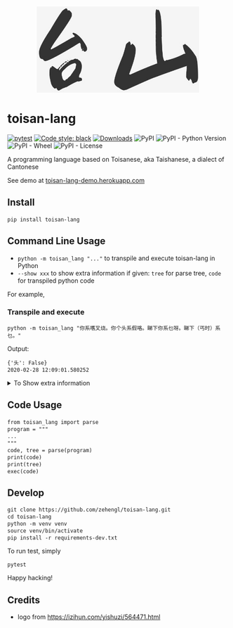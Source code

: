 <div align="center">
    <img src="https://raw.githubusercontent.com/zehengl/toisan-lang/master/logo.jpg" alt="taishan" height="196">
</div>

# toisan-lang

[![pytest](https://github.com/zehengl/toisan-lang/actions/workflows/pytest.yml/badge.svg)](https://github.com/zehengl/toisan-lang/actions/workflows/pytest.yml)
[![Code style: black](https://img.shields.io/badge/code%20style-black-000000.svg)](https://github.com/ambv/black)
[![Downloads](https://pepy.tech/badge/toisan-lang)](https://pepy.tech/project/toisan-lang)
![PyPI](https://img.shields.io/pypi/v/toisan-lang)
![PyPI - Python Version](https://img.shields.io/pypi/pyversions/toisan-lang)
![PyPI - Wheel](https://img.shields.io/pypi/wheel/toisan-lang)
![PyPI - License](https://img.shields.io/pypi/l/toisan-lang)

A programming language based on Toisanese, aka Taishanese, a dialect of Cantonese

See demo at [toisan-lang-demo.herokuapp.com](https://toisan-lang-demo.herokuapp.com/)

## Install

    pip install toisan-lang

## Command Line Usage

- `python -m toisan_lang "..."` to transpile and execute toisan-lang in Python
- `--show xxx` to show extra information if given: `tree` for parse tree, `code` for transpiled python code

For example,

### Transpile and execute

    python -m toisan_lang "你系嚿叉烧。你个头系假咯。睇下你系乜呀。睇下（丐时）系乜。"

Output:

```
{'头': False}
2020-02-28 12:09:01.580252
```

<details>
<summary>To Show extra information</summary>

    python -m toisan_lang "你系嚿叉烧。你个头系假咯。睇下你系乜呀。睇下（丐时）系乜。" --show tree code

Output:

```

Parse Tree:
(START
  (begin_program (begin_scope))
  (block
    (statement (st_assign
      (var_list (var (variable_ref '你'))) '系'
      (exp_list (exp (dict_init '嚿叉烧'))))) '。'
    (statement (st_assign
      (var_list (var (variable_ref '你' '个' '头'))) '系'
      (exp_list (exp (constant (boolean '假')))))) '咯' '。'
    (statement (st_print '睇下'
      (var (variable_ref '你')) '系乜')) '呀' '。'
    (statement (st_print '睇下'
      (adjusted_exp '（'
        (exp (now '丐时')) '）') '系乜')) '。')
  (end_program (end_scope)))

Transpiled Python Code:
from datetime import datetime

def main():
    你 = dict()
    你['头'] = False
    print( 你 )
    print( ( datetime.now() ) )

if __name__ == '__main__':
    main()

{'头': False}
2020-03-03 22:26:13.549966
```

</details>

## Code Usage

    from toisan_lang import parse
    program = """
    ...
    """
    code, tree = parse(program)
    print(code)
    print(tree)
    exec(code)

## Develop

    git clone https://github.com/zehengl/toisan-lang.git
    cd toisan-lang
    python -m venv venv
    source venv/bin/activate
    pip install -r requirements-dev.txt

To run test, simply

    pytest

Happy hacking!

## Credits

- logo from https://izihun.com/yishuzi/564471.html
